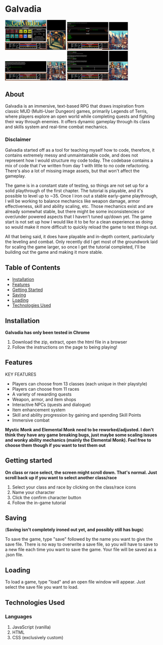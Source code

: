 # Galvadia
  <img src="images/screenshots/character_creation.png" alt="character creation" width=200 /> <img src="images/screenshots/inventory.png" alt="inventory" width=200 /> <img src="images/screenshots/town_square.png" alt="town square" width=200 /> <img src="images/screenshots/weapon_shop.png" alt="weapon shop" width=200 />

  
## About
Galvadia is an immersive, text-based RPG that draws inspiration from classic MUD (Multi-User Dungeon) games, primarily Legends of Terris, where players explore an open world while completing quests and fighting their way through enemies. It offers dynamic gameplay through its class and skills system and real-time combat mechanics.

### Disclaimer
Galvadia started off as a tool for teaching myself how to code, therefore, it contains extremely messy and unmaintainable code, and does not represent how I would structure my code today. The codebase contains a mix of code that I've written from day 1 with little to no code refactoring. There's also a lot of missing image assets, but that won't affect the gameplay.

The game is in a constant state of testing, so things are not set up for a solid playthrough of the first chapter. The tutorial is playable, and it's possible to level up to ~35. Once I iron out a stable early-game playthrough, I will be working to balance mechanics like weapon damage, armor effectiveness, skill and ability scaling, etc. Those mechanics exist and are already somewhat stable, but there might be some inconsistencies or over/under powered aspects that I haven't tuned up/down yet. The game start is not set up how I would like it to be for a clean experience as doing so would make it more difficult to quickly reload the game to test things out.

All that being said, it does have playable and in-depth content, particularly the leveling and combat. Only recently did I get most of the groundwork laid for scaling the game larger, so once I get the tutorial completed, I'll be building out the game and making it more stable.

## Table of Contents
- [Installation](#installation)
- [Features](#features)
- [Getting Started](#getting-started)
- [Saving](#saving)
- [Loading](#loading)
- [Technologies Used](#technologies-used)

## Installation
  **Galvadia has only been tested in Chrome**
1. Download the zip, extract, open the html file in a browser
2. Follow the instructions on the page to being playing!

## Features

KEY FEATURES
- Players can choose from 13 classes (each unique in their playstyle)
- Players can choose from 11 races
- A variety of rewarding quests
- Weapon, armor, and item shops
- Interactive NPCs (quests and dialogue)
- Item enhancement system
- Skill and ability progression by gaining and spending Skill Points
- Immersive combat

**Mystic Monk and Elemental Monk need to be reworked/adjusted. I don't think they have any game breaking bugs, just maybe some scaling issues and wonky ability mechanics (mainly the Elemental Monk). Feel free to choose them though if you want to test them out**

## Getting started

**On class or race select, the screen might scroll down. That's normal. Just scroll back up if you want to select another class/race**

1. Select your class and race by clicking on the class/race icons
2. Name your character
3. Click the confirm character button
4. Follow the in-game tutorial



## Saving
(**Saving isn't completely ironed out yet, and possibly still has bugs**)

To save the game, type "save" followed by the name you want to give the save file. There is no way to overwrite a save file, so you will have to save to a new file each time you want to save the game. Your file will be saved as a .json file.

## Loading

To load a game, type "load" and an open file window will appear. Just select the save file you want to load.
  
## Technologies Used

### Languages
1. JavaScript (vanilla)
2. HTML
3. CSS (exclusively custom)


